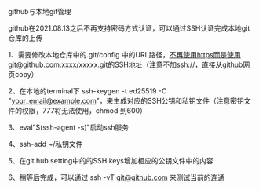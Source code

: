 github与本地git管理

github在2021.08.13之后不再支持密码方式认证，可以通过SSH认证完成本地git仓库的上传

1、需要修改本地仓库中的.git/config 中的URL路径，不再使用https而是使用git@github.com:xxxx/xxxxx.git的SSH地址（注意不加ssh://，直接从github网页copy）

2、在本地的terminal下 ssh-keygen -t ed25519 -C "your_email@example.com"，来生成对应的SSH公钥和私钥文件（注意密钥文件的权限，777将无法使用，chmod 到600）

3、eval"$(ssh-agent -s)"启动ssh服务

4、ssh-add ~/私钥文件

5、在git hub setting中的的SSH keys增加相应的公钥文件中的内容

6、稍等后完成，可以通过 ssh -vT git@github.com 来测试当前的连通
